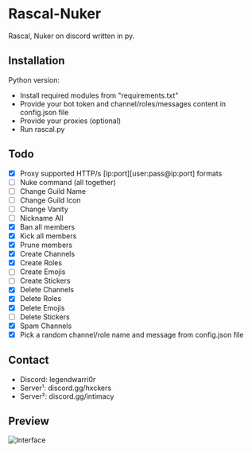 # Rascal-Nuker
Rascal, Nuker on discord written in py.
## Installation
Python version:

- Install required modules from "requirements.txt"
- Provide your bot token and channel/roles/messages content in config.json file
- Provide your proxies (optional)
- Run rascal.py
## Todo
- [x] Proxy supported HTTP/s [ip:port][user:pass@ip:port] formats
- [ ] Nuke command (all together)
- [ ] Change Guild Name
- [ ] Change Guild Icon
- [ ] Change Vanity
- [ ] Nickname All
- [x] Ban all members
- [x] Kick all members
- [x] Prune members
- [x] Create Channels
- [x] Create Roles
- [ ] Create Emojis
- [ ] Create Stickers
- [x] Delete Channels
- [x] Delete Roles
- [x] Delete Emojis
- [ ] Delete Stickers
- [x] Spam Channels
- [x] Pick a random channel/role name and message from config.json file
## Contact
- Discord: legendwarri0r 
- Server¹: discord.gg/hxckers
- Server²: discord.gg/intimacy
## Preview
![Interface](https://github.com/user-attachments/assets/67229ca1-fd3e-424a-98f7-e76f900b987b)
